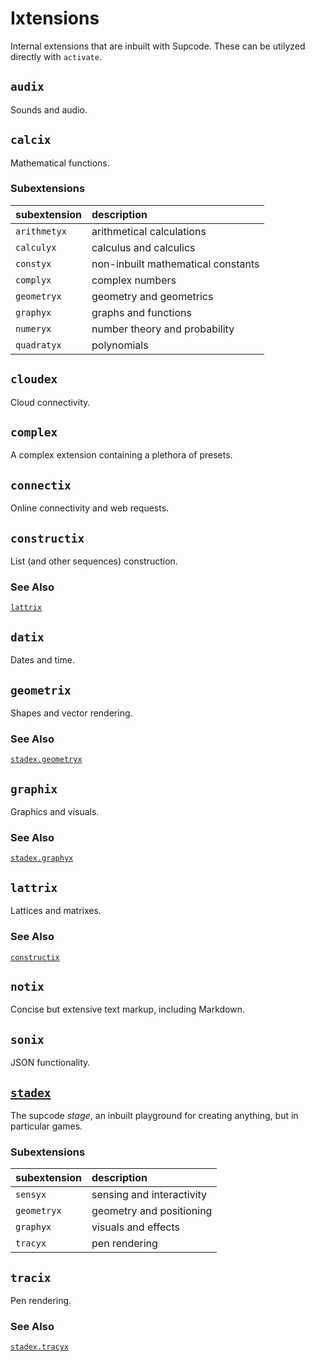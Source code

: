 # Ixtensions

Internal extensions that are inbuilt with Supcode. These can be utilyzed directly with `activate`.

## `audix`
Sounds and audio.

## `calcix`
Mathematical functions.

### Subextensions
| subextension | description |
| :----------- | :---------- |
| `arithmetyx` | arithmetical calculations |
| `calculyx` | calculus and calculics |
| `constyx` | non-inbuilt mathematical constants |
| `complyx` | complex numbers |
| `geometryx` | geometry and geometrics
| `graphyx` | graphs and functions |
| `numeryx` | number theory and probability |
| `quadratyx` | polynomials |

## `cloudex`
Cloud connectivity.

## `complex`
A complex extension containing a plethora of presets.

## `connectix`
Online connectivity and web requests.

## `constructix`
List (and other sequences) construction.

### See Also
[`lattrix`](#lattrix)

## `datix`
Dates and time.

## `geometrix`
Shapes and vector rendering.

### See Also
[`stadex.geometryx`](#stadex)

## `graphix`
Graphics and visuals.

### See Also
[`stadex.graphyx`](#stadex)

## `lattrix`
Lattices and matrixes.

### See Also
[`constructix`](#constructix)

## `notix`
Concise but extensive text markup, including Markdown.

## `sonix`
JSON functionality.

## [`stadex`](stadex)
The supcode *stage*, an inbuilt playground for creating anything, but in particular games.

### Subextensions
| subextension | description |
| :----------- | :---------- |
| `sensyx` | sensing and interactivity |
| `geometryx` | geometry and positioning |
| `graphyx` | visuals and effects | 
| `tracyx` | pen rendering |

## `tracix`
Pen rendering.

### See Also
[`stadex.tracyx`](#stadex)

